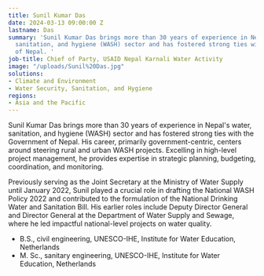 ```yaml
---
title: Sunil Kumar Das
date: 2024-03-13 09:00:00 Z
lastname: Das
summary: 'Sunil Kumar Das brings more than 30 years of experience in Nepal''s water,
  sanitation, and hygiene (WASH) sector and has fostered strong ties with the Government
  of Nepal. '
job-title: Chief of Party, USAID Nepal Karnali Water Activity
image: "/uploads/Sunil%20Das.jpg"
solutions:
- Climate and Environment
- Water Security, Sanitation, and Hygiene
regions:
- Asia and the Pacific
---
```


Sunil Kumar Das brings more than 30 years of experience in Nepal's water, sanitation, and hygiene (WASH) sector and has fostered strong ties with the Government of Nepal. His career, primarily government-centric, centers around steering rural and urban WASH projects. Excelling in high-level project management, he provides expertise in strategic planning, budgeting, coordination, and monitoring. 

Previously serving as the Joint Secretary at the Ministry of Water Supply until January 2022, Sunil played a crucial role in drafting the National WASH Policy 2022 and contributed to the formulation of the National Drinking Water and Sanitation Bill. His earlier roles include Deputy Director General and Director General at the Department of Water Supply and Sewage, where he led impactful national-level projects on water quality.

* B.S., civil engineering, UNESCO-IHE, Institute for Water Education, Netherlands
* M. Sc., sanitary engineering, UNESCO-IHE, Institute for Water Education, Netherlands